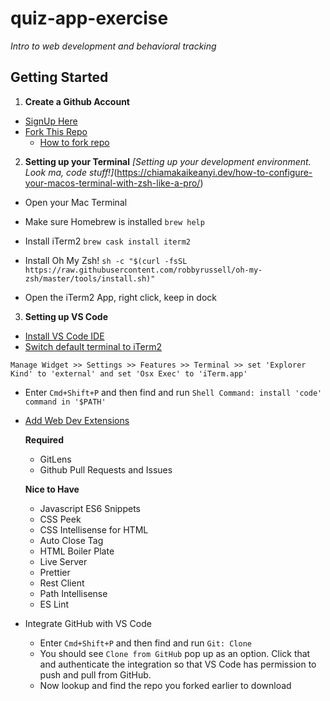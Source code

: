 # quiz-app-exercise
*Intro to web development and behavioral tracking*

## **Getting Started**

1. **Create a Github Account**
- [SignUp Here](https://github.com/signup)
- [Fork This Repo](https://github.com/yalelikeyale/quiz-app-exercise)
  - [How to fork repo](https://docs.github.com/en/get-started/quickstart/fork-a-repo)

2. **Setting up your Terminal** 
*[Setting up your development environment. Look ma, code stuff!]*(https://chiamakaikeanyi.dev/how-to-configure-your-macos-terminal-with-zsh-like-a-pro/)

- Open your Mac Terminal 

- Make sure Homebrew is installed
`brew help`

- Install iTerm2
`brew cask install iterm2`

- Install Oh My Zsh! 
`sh -c "$(curl -fsSL https://raw.githubusercontent.com/robbyrussell/oh-my-zsh/master/tools/install.sh)"`

- Open the iTerm2 App, right click, keep in dock

3. **Setting up VS Code**

- [Install VS Code IDE](https://code.visualstudio.com/download)
- [Switch default terminal to iTerm2](https://saiankit30.medium.com/how-to-change-the-integrated-terminal-in-vs-code-from-default-to-pro-iterm-ish-5c958e13aada)

`Manage Widget >> Settings >> Features >> Terminal >> set 'Explorer Kind' to 'external' and set 'Osx Exec' to 'iTerm.app'`

- Enter `Cmd+Shift+P` and then find and run `Shell Command: install 'code' command in '$PATH'`

- [Add Web Dev Extensions](https://codeforgeek.com/best-visual-studio-code-extensions-web-development/)

  **Required**
  - GitLens
  - Github Pull Requests and Issues

  **Nice to Have**
  - Javascript ES6 Snippets
  - CSS Peek
  - CSS Intellisense for HTML
  - Auto Close Tag
  - HTML Boiler Plate
  - Live Server
  - Prettier
  - Rest Client
  - Path Intellisense
  - ES Lint

- Integrate GitHub with VS Code
  - Enter `Cmd+Shift+P` and then find and run `Git: Clone` 
  - You should see `Clone from GitHub` pop up as an option. Click that and authenticate the integration so that VS Code has permission to push and pull from GitHub.
  - Now lookup and find the repo you forked earlier to download







